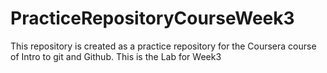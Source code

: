 # PracticeRepositoryCourseWeek3
This repository is created as a practice repository for the Coursera course of Intro to git and Github. This is the Lab for Week3 
